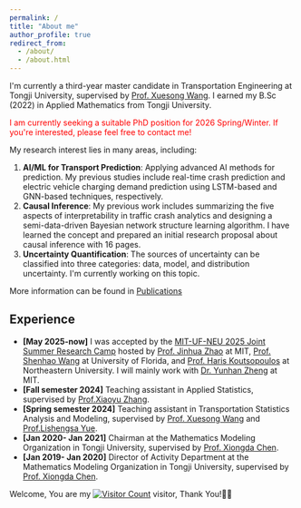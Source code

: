 ```yaml
---
permalink: /
title: "About me"
author_profile: true
redirect_from: 
  - /about/
  - /about.html
---
```

I'm currently a third-year master candidate in Transportation Engineering at Tongji University, supervised by [Prof. Xuesong Wang](https://tjsafety.cn/MembersInformation.aspx?YNID=487&YNID2=334&ID=495). I earned my B.Sc (2022) in Applied Mathematics from Tongji University.

<p style="color: red"> I am currently seeking a suitable PhD position for 2026 Spring/Winter. If you're interested, please feel free to contact me! </p>

My research  interest lies in many areas, including:

1. **AI/ML for Transport Prediction**: Applying advanced AI methods for prediction. My previous studies include real-time crash prediction and electric vehicle charging demand prediction using LSTM-based and GNN-based techniques, respectively.
2. **Causal Inference**: My previous work includes summarizing the five aspects of interpretability in traffic crash analytics and designing a semi-data-driven Bayesian network structure learning algorithm. I have learned the concept and prepared an initial research proposal about causal inference with 16 pages.
3. **Uncertainty Quantification**: The sources of uncertainty can be classified into three categories: data, model, and distribution uncertainty. I'm currently working on this topic.

More information can be found in [Publications](https://yifanwang1017.github.io/publications)

## Experience
- **[May 2025-now]** I was accepted by the [MIT-UF-NEU 2025 Joint Summer Research Camp](https://mobility.mit.edu/openings) hosted by [Prof. Jinhua Zhao](https://dusp.mit.edu/people/jinhua-zhao) at MIT, [Prof. Shenhao Wang](https://dcp.ufl.edu/urp/people_wang_s/) at University of Florida, and [Prof. Haris Koutsopoulos](https://coe.northeastern.edu/people/koutsopoulos-haris/) at Northeastern University. I will mainly work with [Dr. Yunhan Zheng](https://zhengyunhan.github.io) at MIT.
- **[Fall semester 2024]** Teaching assistant in Applied Statistics, supervised by [Prof.Xiaoyu Zhang](https://math.tongji.edu.cn/info/1154/11438.htm).
- **[Spring semester 2024]** Teaching assistant in Transportation Statistics Analysis and Modeling, supervised by [Prof. Xuesong Wang](https://tjsafety.cn/MembersInformation.aspx?YNID=487&YNID2=334&ID=495) and [Prof.Lishengsa Yue](https://tjjt.tongji.edu.cn/info/2901/9391.htm).
- **[Jan 2020- Jan 2021]** Chairman at the Mathematics Modeling Organization in Tongji University, supervised by [Prof. Xiongda Chen](https://math.tongji.edu.cn/info/1122/8165.htm).
- **[Jan 2019- Jan 2020]** Director of Activity Department at the Mathematics Modeling Organization in Tongji University, supervised by [Prof. Xiongda Chen](https://math.tongji.edu.cn/info/1122/8165.htm).

Welcome, You are my [![Visitor Count](https://profile-counter.glitch.me/all-smile/count.svg)](https://yifanwang1017.github.io/) visitor, Thank You!🎉🎉
